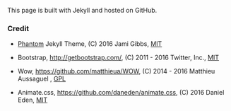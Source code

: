 This page is built with Jekyll and hosted on GitHub.

### Credit
* [Phantom](https://github.com/jamigibbs/phantom) Jekyll Theme, (C) 2016 Jami Gibbs, [MIT](https://github.com/jamigibbs/phantom/blob/master/LICENSE)

* Bootstrap, http://getbootstrap.com/, (C) 2011 - 2016 Twitter, Inc., [MIT](https://github.com/twbs/bootstrap/blob/master/LICENSE)

* Wow, https://github.com/matthieua/WOW, (C) 2014 - 2016 Matthieu Aussaguel
, [GPL](https://github.com/matthieua/WOW#open-source-license)

* Animate.css, https://github.com/daneden/animate.css, (C) 2016 Daniel Eden, [MIT](https://github.com/daneden/animate.css/blob/master/LICENSE)
